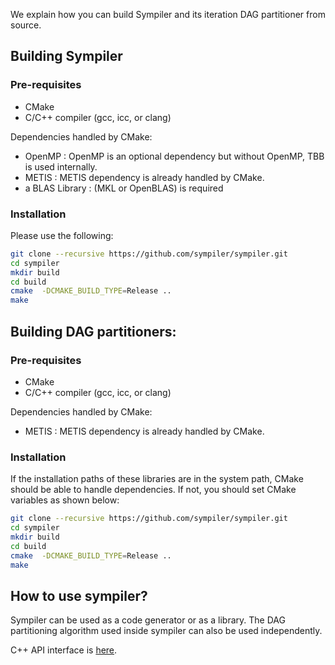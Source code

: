 
We explain how you can build Sympiler and its iteration DAG partitioner from source. 



## Building Sympiler

### Pre-requisites
* CMake
* C/C++ compiler (gcc, icc, or clang)

Dependencies handled by CMake:

* OpenMP  : OpenMP is an optional dependency but without OpenMP, TBB is used internally.
* METIS : METIS dependency is already handled by CMake. 
* a BLAS Library : (MKL or OpenBLAS) is required 


### Installation
Please use the following:
```bash
git clone --recursive https://github.com/sympiler/sympiler.git
cd sympiler
mkdir build
cd build
cmake  -DCMAKE_BUILD_TYPE=Release ..
make
```



## Building DAG partitioners:

### Pre-requisites
* CMake
* C/C++ compiler (gcc, icc, or clang)

Dependencies handled by CMake:

* METIS : METIS dependency is already handled by CMake. 

### Installation
If the installation paths of these libraries are in the system path, CMake should be able to handle dependencies. If not, you should set CMake variables as shown below:
```bash
git clone --recursive https://github.com/sympiler/sympiler.git
cd sympiler
mkdir build
cd build
cmake  -DCMAKE_BUILD_TYPE=Release ..
make
```




## How to use sympiler?
Sympiler can be used as a code generator or as a library.
The DAG partitioning algorithm used inside sympiler can also be used independently. 


C++ API interface is [here](sympiler-lib.md).


